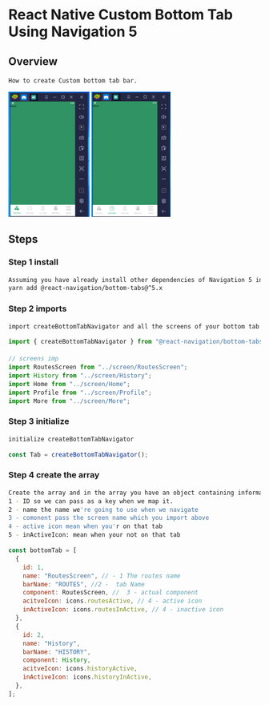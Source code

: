 # React Native Custom Bottom Tab Using Navigation 5

## Overview

```sh
How to create Custom bottom tab bar.
```

<img src="/2-CustomBottomTabBar/screenshot/Screenshot_1.png" height="250" />
<img src="/2-CustomBottomTabBar/screenshot/Screenshot_2.png" height="250" />

## Steps

### Step 1 install

```sh
Assuming you have already install other dependencies of Navigation 5 install this
yarn add @react-navigation/bottom-tabs@^5.x
```

### Step 2 imports

```sh
import createBottomTabNavigator and all the screens of your bottom tab
```

```javascript
import { createBottomTabNavigator } from "@react-navigation/bottom-tabs";

// screens imp
import RoutesScreen from "../screen/RoutesScreen";
import History from "../screen/History";
import Home from "../screen/Home";
import Profile from "../screen/Profile";
import More from "../screen/More";
```

### Step 3 initialize

```sh
initialize createBottomTabNavigator
```

```javascript
const Tab = createBottomTabNavigator();
```

### Step 4 create the array

```sh
Create the array and in the array you have an object containing information about the single bottom tab
1 - ID so we can pass as a key when we map it.
2 - name the name we're going to use when we navigate
3 - comonent pass the screen name which you import above
4 - active icon mean when you'r on that tab
5 - inActiveIcon: mean when your not on that tab
```

```javascript
const bottomTab = [
  {
    id: 1,
    name: "RoutesScreen", // - 1 The routes name
    barName: "ROUTES", //2 -  tab Name
    component: RoutesScreen, //  3 - actual component
    acitveIcon: icons.routesActive, // 4 - active icon
    inActiveIcon: icons.routesInActive, // 4 - inactive icon
  },
  {
    id: 2,
    name: "History",
    barName: "HISTORY",
    component: History,
    acitveIcon: icons.historyActive,
    inActiveIcon: icons.historyInActive,
  },
];
```
